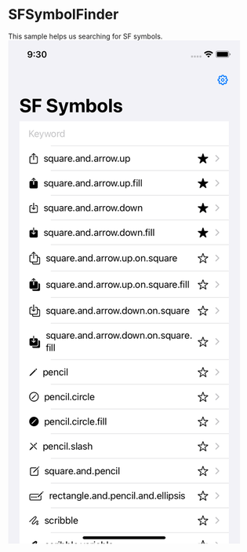 # SFSymbolFinder

This sample helps us searching for SF symbols.
![image](images/screen-shot-1.png)
